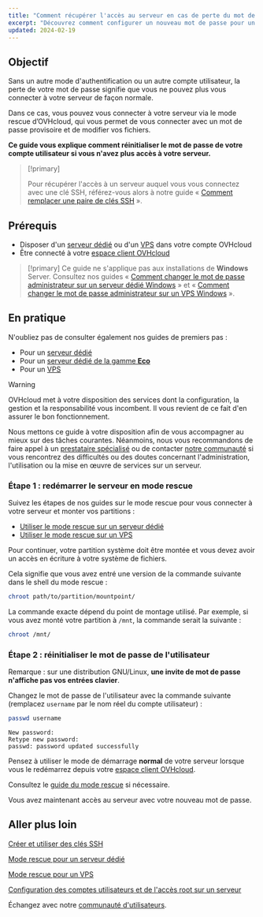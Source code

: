 ```yaml
---
title: "Comment récupérer l'accès au serveur en cas de perte du mot de passe de l'utilisateur"
excerpt: "Découvrez comment configurer un nouveau mot de passe pour un compte utilisateur sur un système d'exploitation GNU/Linux avec le mode rescue OVHcloud"
updated: 2024-02-19
---
```


## Objectif

Sans un autre mode d'authentification ou un autre compte utilisateur, la perte de votre mot de passe signifie que vous ne pouvez plus vous connecter à votre serveur de façon normale.

Dans ce cas, vous pouvez vous connecter à votre serveur via le mode rescue d’OVHcloud, qui vous permet de vous connecter avec un mot de passe provisoire et de modifier vos fichiers.

**Ce guide vous explique comment réinitialiser le mot de passe de votre compte utilisateur si vous n'avez plus accès à votre serveur.**

> [!primary]
>
> Pour récupérer l'accès à un serveur auquel vous vous connectez avec une clé SSH, référez-vous alors à notre guide « [Comment remplacer une paire de clés SSH](/pages/bare_metal_cloud/dedicated_servers/replacing-lost-ssh-key) ».
>

## Prérequis

- Disposer d'un [serveur dédié](https://www.ovhcloud.com/fr/bare-metal/) ou d'un [VPS](https://www.ovhcloud.com/fr/vps/) dans votre compte OVHcloud
- Être connecté à votre [espace client OVHcloud](/links/manager)

> [!primary]
> Ce guide ne s'applique pas aux installations de **Windows** Server. Consultez nos guides « [Comment changer le mot de passe administrateur sur un serveur dédié Windows](/pages/bare_metal_cloud/dedicated_servers/rcw-changing-admin-password-on-windows) » et « [Comment changer le mot de passe administrateur sur un VPS Windows](/pages/bare_metal_cloud/virtual_private_servers/resetting_a_windows_password) ».
>

## En pratique

N'oubliez pas de consulter également nos guides de premiers pas :

- Pour un [serveur dédié](/pages/bare_metal_cloud/dedicated_servers/getting-started-with-dedicated-server)
- Pour un [serveur dédié de la gamme **Eco**](/pages/bare_metal_cloud/dedicated_servers/getting-started-with-dedicated-server-eco)
- Pour un [VPS](/pages/bare_metal_cloud/virtual_private_servers/starting_with_a_vps)

> [!warning]
>
> OVHcloud met à votre disposition des services dont la configuration, la gestion et la responsabilité vous incombent. Il vous revient de ce fait d'en assurer le bon fonctionnement.
>
> Nous mettons ce guide à votre disposition afin de vous accompagner au mieux sur des tâches courantes. Néanmoins, nous vous recommandons de faire appel à un [prestataire spécialisé](https://partner.ovhcloud.com/fr/directory/) ou de contacter [notre communauté](https://community.ovh.com/) si vous rencontrez des difficultés ou des doutes concernant l'administration, l'utilisation ou la mise en œuvre de services sur un serveur.
>

<a name="step1"></a>

### Étape 1 : redémarrer le serveur en mode rescue

Suivez les étapes de nos guides sur le mode rescue pour vous connecter à votre serveur et monter vos partitions :

- [Utiliser le mode rescue sur un serveur dédié](/pages/bare_metal_cloud/dedicated_servers/rescue_mode)
- [Utiliser le mode rescue sur un VPS](/pages/bare_metal_cloud/virtual_private_servers/rescue)

Pour continuer, votre partition système doit être montée et vous devez avoir un accès en écriture à votre système de fichiers.

Cela signifie que vous avez entré une version de la commande suivante dans le shell du mode rescue :

```bash
chroot path/to/partition/mountpoint/
```

La commande exacte dépend du point de montage utilisé. Par exemple, si vous avez monté votre partition à `/mnt`, la commande serait la suivante :

```bash
chroot /mnt/
```

### Étape 2 : réinitialiser le mot de passe de l'utilisateur

Remarque : sur une distribution GNU/Linux, **une invite de mot de passe n'affiche pas vos entrées clavier**.

Changez le mot de passe de l'utilisateur avec la commande suivante (remplacez `username` par le nom réel du compte utilisateur) :

```bash
passwd username
```

```text
New password: 
Retype new password:
passwd: password updated successfully
```

Pensez à utiliser le mode de démarrage **normal** de votre serveur lorsque vous le redémarrez depuis votre [espace client OVHcloud](/links/manager).

Consultez le [guide du mode rescue](#step1) si nécessaire.

Vous avez maintenant accès au serveur avec votre nouveau mot de passe.

## Aller plus loin

[Créer et utiliser des clés SSH](/pages/bare_metal_cloud/dedicated_servers/creating-ssh-keys-dedicated)

[Mode rescue pour un serveur dédié](/pages/bare_metal_cloud/dedicated_servers/rescue_mode)

[Mode rescue pour un VPS](/pages/bare_metal_cloud/virtual_private_servers/rescue)

[Configuration des comptes utilisateurs et de l'accès root sur un serveur](/pages/bare_metal_cloud/dedicated_servers/changing_root_password_linux_ds)

Échangez avec notre [communauté d'utilisateurs](/links/community).